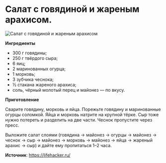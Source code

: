# Салат с говядиной и жареным арахисом.

![Салат с говядиной и жареным арахисом](/images/Kulinar/Salad/salat-myaso-arahis.jpg 'Салат с говядиной и жареным арахисом')

**Ингредиенты**

- 300 г говядины;
- 250 г твёрдого сыра;
- 6 яиц;
- 2 маринованных огурца;
- 1 морковь;
- 3 зубчика чеснока;
- ½ стакана жареного арахиса;
- соль, чёрный молотый перец и майонез — по вкусу.

**Приготовление**

Сварите говядину, морковь и яйца. Порежьте говядину и маринованные огурцы соломкой. Яйца и морковь натрите на крупной тёрке. Сыр тоже нужно потереть и разделить на две части. Чеснок пропустите через пресс.

Выложите салат слоями (говядина → майонез → огурцы → майонез → чеснок → сыр → майонез → морковь → майонез → яйца → жареный арахис → сыр) и дайте ему пропитаться 1–2 часа.

**Источник**: https://lifehacker.ru/
